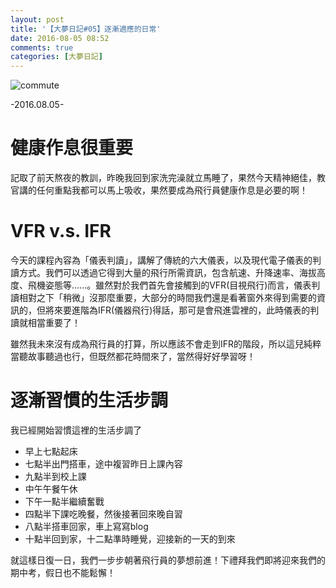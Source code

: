 ```yaml
---
layout: post
title: '【大夢日記#05】逐漸適應的日常'
date: 2016-08-05 08:52
comments: true
categories: [大夢日記]
---
```

![commute](http://imgur.com/8UIaur6.jpg)

-2016.08.05-

# 健康作息很重要

記取了前天熬夜的教訓，昨晚我回到家洗完澡就立馬睡了，果然今天精神絕佳，教官講的任何重點我都可以馬上吸收，果然要成為飛行員健康作息是必要的啊！

# VFR v.s. IFR

今天的課程內容為「儀表判讀」，講解了傳統的六大儀表，以及現代電子儀表的判讀方式。我們可以透過它得到大量的飛行所需資訊，包含航速、升降速率、海拔高度、飛機姿態等......。雖然對於我們首先會接觸到的VFR(目視飛行)而言，儀表判讀相對之下「稍微」沒那麼重要，大部分的時間我們還是看著窗外來得到需要的資訊的，但將來要進階為IFR(儀器飛行)得話，那可是會飛進雲裡的，此時儀表的判讀就相當重要了！

雖然我未來沒有成為飛行員的打算，所以應該不會走到IFR的階段，所以這兒純粹當聽故事聽過也行，但既然都花時間來了，當然得好好學習呀！

# 逐漸習慣的生活步調

我已經開始習慣這裡的生活步調了

- 早上七點起床
- 七點半出門搭車，途中複習昨日上課內容
- 九點半到校上課
- 中午午餐午休
- 下午一點半繼續奮戰
- 四點半下課吃晚餐，然後接著回來晚自習
- 八點半搭車回家，車上寫寫blog
- 十點半回到家，十二點準時睡覺，迎接新的一天的到來

就這樣日復一日，我們一步步朝著飛行員的夢想前進！下禮拜我們即將迎來我們的期中考，假日也不能鬆懈！